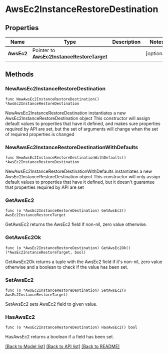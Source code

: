 # AwsEc2InstanceRestoreDestination

## Properties

Name | Type | Description | Notes
------------ | ------------- | ------------- | -------------
**AwsEc2** | Pointer to [**AwsEc2InstanceRestoreTarget**](AwsEc2InstanceRestoreTarget.md) |  | [optional] 

## Methods

### NewAwsEc2InstanceRestoreDestination

`func NewAwsEc2InstanceRestoreDestination() *AwsEc2InstanceRestoreDestination`

NewAwsEc2InstanceRestoreDestination instantiates a new AwsEc2InstanceRestoreDestination object
This constructor will assign default values to properties that have it defined,
and makes sure properties required by API are set, but the set of arguments
will change when the set of required properties is changed

### NewAwsEc2InstanceRestoreDestinationWithDefaults

`func NewAwsEc2InstanceRestoreDestinationWithDefaults() *AwsEc2InstanceRestoreDestination`

NewAwsEc2InstanceRestoreDestinationWithDefaults instantiates a new AwsEc2InstanceRestoreDestination object
This constructor will only assign default values to properties that have it defined,
but it doesn't guarantee that properties required by API are set

### GetAwsEc2

`func (o *AwsEc2InstanceRestoreDestination) GetAwsEc2() AwsEc2InstanceRestoreTarget`

GetAwsEc2 returns the AwsEc2 field if non-nil, zero value otherwise.

### GetAwsEc2Ok

`func (o *AwsEc2InstanceRestoreDestination) GetAwsEc2Ok() (*AwsEc2InstanceRestoreTarget, bool)`

GetAwsEc2Ok returns a tuple with the AwsEc2 field if it's non-nil, zero value otherwise
and a boolean to check if the value has been set.

### SetAwsEc2

`func (o *AwsEc2InstanceRestoreDestination) SetAwsEc2(v AwsEc2InstanceRestoreTarget)`

SetAwsEc2 sets AwsEc2 field to given value.

### HasAwsEc2

`func (o *AwsEc2InstanceRestoreDestination) HasAwsEc2() bool`

HasAwsEc2 returns a boolean if a field has been set.


[[Back to Model list]](../README.md#documentation-for-models) [[Back to API list]](../README.md#documentation-for-api-endpoints) [[Back to README]](../README.md)


